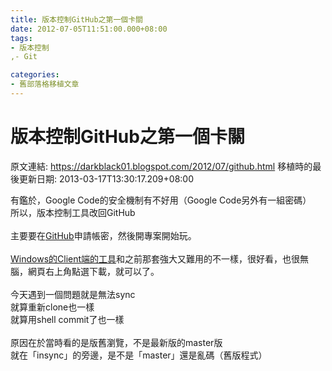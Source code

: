 ```yaml
---
title: 版本控制GitHub之第一個卡關
date: 2012-07-05T11:51:00.000+08:00
tags: 
- 版本控制
,- Git

categories:
- 舊部落格移植文章
---
```


# 版本控制GitHub之第一個卡關

原文連結: https://darkblack01.blogspot.com/2012/07/github.html
移植時的最後更新日期: 2013-03-17T13:30:17.209+08:00

有鑑於，Google Code的安全機制有不好用（Google Code另外有一組密碼）<br />所以，版本控制工具改回GitHub<br /><br />主要要在<a href="https://github.com/" target="_blank">GitHub</a>申請帳密，然後開專案開始玩。 <br /><br /><a href="http://windows.github.com/" target="_blank">Windows的Client端的工具</a>和之前那套強大又難用的不一樣，很好看，也很無腦，網頁右上角點選下載，就可以了。<br /><br />今天遇到一個問題就是無法sync<br />就算重新clone也一樣<br />就算用shell commit了也一樣<br /><br />原因在於當時看的是版舊瀏覽，不是最新版的master版<br />就在「insync」的旁邊，是不是「master」還是亂碼（舊版程式）<br /><br />
